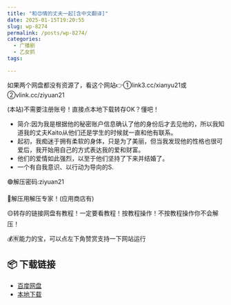 ```yaml
---
title: "和😍情的丈夫一起[含中文翻译]"
date: 2025-01-15T19:20:55
slug: wp-8274
permalink: /posts/wp-8274/
categories:
  - 广播剧
  - 乙女抓
tags:

---
```


如果两个网盘都没有资源了，看这个网站👉①link3.cc/xianyu21或②vlink.cc/ziyuan21

(本站)不需要注册账号！直接点本地下载转存OK？懂吧！

*   简介:因为我是根据他的秘密账户信息确认了他的身份后才去见他的，所以我知道我的丈夫Kaito从他们还是学生的时候就一直和他有联系。
*   起初，我痴迷于拥有柔软的身体，只是为了美丽，但当我发现他的性格也很可爱后，我开始用自己的方式表达我的爱和财富。
*   他们的爱情如此强烈，以至于他们坚持了下来并结婚了。
*   一个有自我意识、以行动为导向的S.

🟢解压密码:ziyuan21

🔵解压用解压专家！(应用商店有)

🟡转存的链接网盘有教程！一定要看教程！按教程操作！不按教程操作你不会解压！

💰🈶能力的宝，可以点左下角赞赏支持一下网站运行

## 📦 下载链接
- [百度网盘](https://blziyuan21.com/pay-download/8274?key=2b28a6b5fa&down_id=0)
- [本地下载](https://blziyuan21.com/pay-download/8274?key=2b28a6b5fa&down_id=1)

